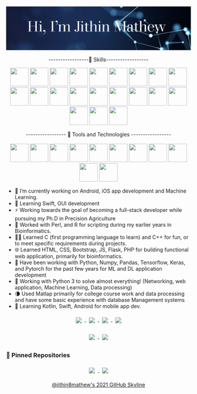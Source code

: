 <!-- ### Hi there, I'm Jithin 👋 -->
[![Jithin GitHub banner](./assets/CoverPictureJJM.png)](https://github.com/jithin8mathew)

 <p align="center">
-----------------💼 Skills------------------
 </p>

<!-- #### Currently working with or worked with at some point and time with these technologies. -->
<p align="center">

<img src="https://cdn.jsdelivr.net/gh/devicons/devicon/icons/android/android-original-wordmark.svg" width="50"  height="50" />

<img src="https://cdn.jsdelivr.net/gh/devicons/devicon/icons/swift/swift-original.svg" width="50"  height="50"/>

<img src="https://cdn.jsdelivr.net/gh/devicons/devicon/icons/tensorflow/tensorflow-original-wordmark.svg" width="50"  height="50"/>


<img src="https://cdn.jsdelivr.net/gh/devicons/devicon/icons/bootstrap/bootstrap-plain-wordmark.svg" width="50"  height="50"/>
<img src="https://cdn.jsdelivr.net/gh/devicons/devicon/icons/c/c-original.svg" width="50"  height="50"/>
<img src="https://cdn.jsdelivr.net/gh/devicons/devicon/icons/cplusplus/cplusplus-original.svg" width="50"  height="50"/>
<img src="https://cdn.jsdelivr.net/gh/devicons/devicon/icons/css3/css3-original.svg" width="50"  height="50"/>
<img src="https://cdn.jsdelivr.net/gh/devicons/devicon/icons/flask/flask-original-wordmark.svg" width="50"  height="50"/>
<img src="https://cdn.jsdelivr.net/gh/devicons/devicon/icons/github/github-original.svg" width="50"  height="50"/>
<img src="https://cdn.jsdelivr.net/gh/devicons/devicon/icons/html5/html5-original.svg" width="50"  height="50"/>
<img src="https://cdn.jsdelivr.net/gh/devicons/devicon/icons/java/java-original-wordmark.svg" width="50"  height="50"/>
<img src="https://cdn.jsdelivr.net/gh/devicons/devicon/icons/javascript/javascript-original.svg" width="50"  height="50"/>
<img src="https://cdn.jsdelivr.net/gh/devicons/devicon/icons/kotlin/kotlin-original.svg" width="50"  height="50"/>
<img src="https://cdn.jsdelivr.net/gh/devicons/devicon/icons/matlab/matlab-original.svg" width="50"  height="50"/>
<img src="https://cdn.jsdelivr.net/gh/devicons/devicon/icons/mongodb/mongodb-original-wordmark.svg" width="50"  height="50"/>
<img src="https://cdn.jsdelivr.net/gh/devicons/devicon/icons/numpy/numpy-original-wordmark.svg" width="50"  height="50"/>
<img src="https://cdn.jsdelivr.net/gh/devicons/devicon/icons/pandas/pandas-original-wordmark.svg" width="50"  height="50"/>
<img src="https://cdn.jsdelivr.net/gh/devicons/devicon/icons/perl/perl-original.svg" width="50"  height="50"/>
<img src="https://cdn.jsdelivr.net/gh/devicons/devicon/icons/php/php-plain.svg" width="50"  height="50"/>
<img src="https://cdn.jsdelivr.net/gh/devicons/devicon/icons/python/python-original-wordmark.svg" width="50"  height="50"/>
<img src="https://cdn.jsdelivr.net/gh/devicons/devicon/icons/r/r-original.svg" width="50"  height="50"/>

</p>

 <p align="center">
----------------- 🔭 Tools and Technologies ----------------- 
 <br>
 <br>
 
 <img src="https://cdn.jsdelivr.net/gh/devicons/devicon/icons/atom/atom-original-wordmark.svg" width="50"  height="50"/>
 <img src="https://cdn.jsdelivr.net/gh/devicons/devicon/icons/debian/debian-original.svg" width="50"  height="50"/>
 <img src="https://cdn.jsdelivr.net/gh/devicons/devicon/icons/gimp/gimp-original-wordmark.svg" width="50"  height="50"/>
 <img src="https://cdn.jsdelivr.net/gh/devicons/devicon/icons/git/git-plain-wordmark.svg" width="50"  height="50"/>
 <img src="https://cdn.jsdelivr.net/gh/devicons/devicon/icons/inkscape/inkscape-plain-wordmark.svg" width="50"  height="50"/>
 <img src="https://cdn.jsdelivr.net/gh/devicons/devicon/icons/linux/linux-original.svg" width="50"  height="50"/>
 <img src="https://cdn.jsdelivr.net/gh/devicons/devicon/icons/raspberrypi/raspberrypi-original.svg" width="50"  height="50"/>
 <img src="https://cdn.jsdelivr.net/gh/devicons/devicon/icons/ubuntu/ubuntu-plain-wordmark.svg" width="50"  height="50"/>
 <img src="https://cdn.jsdelivr.net/gh/devicons/devicon/icons/arduino/arduino-original-wordmark.svg" width="50"  height="50"/>
 <img src="https://cdn.jsdelivr.net/gh/devicons/devicon/icons/rstudio/rstudio-original.svg" width="50"  height="50"/>
 <img src="https://cdn.jsdelivr.net/gh/devicons/devicon/icons/jupyter/jupyter-original-wordmark.svg" width="50"  height="50"/>
 </p>



- 🔭 I’m currently working on Android, iOS app development and Machine Learning.
- 🌱 Learning Swift, GUI development 
- ⚡ Working towards the goal of becoming a full-stack developer while pursuing my Ph.D in Precision Agriculture
- 🧬 Worked with Perl, and R for scripting during my earlier years in Bioinformatics. 
- 👨‍💻 Learned C (first programming language to learn) and C++ for fun, or to meet specific requirements during projects. 
- 🌐 Learned HTML, CSS, Bootstrap, JS, Flask, PHP for building functional web application, primarily for bioinformatics.
- 🚀 Have been working with Python, Numpy, Pandas, Tensorflow, Keras, and Pytorch for the past few years for ML and DL application development
- 🐍 Working with Python 3 to solve almost everything! (Networking, web application, Machine Learning, Data processing)
- 🌘 Used Matlap primarily for college course work and data processing and have some basic experience with database Management systems
- 📡 Learning Kotlin, Swift, Android for mobile app dev.    


<p align="center">
  <a href="https://github.com/jithin8mathew/tailwindcss-v2-dark-mode-template">
   <img align="center" style="margin:0.5rem" src="https://badges.pufler.dev/visits/jithin8mathew/jithin8mathew"/>
  </a>
 
   <a href="https://github.com/jithin8mathew/tailwindcss-v2-dark-mode-template">
   <img align="center" style="margin:0.5rem" src="https://badges.pufler.dev/years/jithin8mathew"/>
  </a>
 
   <a href="https://github.com/jithin8mathew/tailwindcss-v2-dark-mode-template">
   <img align="center" style="margin:0.5rem" src="https://badges.pufler.dev/repos/jithin8mathew"/>
  </a>
 
 <a href="https://github.com/jithin8mathew/tailwindcss-v2-dark-mode-template">
   <img align="center" style="margin:0.5rem" src="https://raw.githubusercontent.com/jithin8mathew/Tello_object_detection_demo_application/views.svg"/>
  </a>
 
 </p>                                                                                                             
 
<!-- [![Years Badge](https://badges.pufler.dev/years/jithin8mathew)](https://badges.pufler.dev)
[![Repos Badge](https://badges.pufler.dev/repos/jithin8mathew)](https://badges.pufler.dev) -->
  
  
<p align="center">
  <a href="https://github.com/jithin8mathew/tailwindcss-v2-dark-mode-template">
<!-- ![Jithin's GitHub stats](https://github-readme-stats.vercel.app/api?username=jithin8mathew&show_icons=true&theme=merko)
    [![Top Langs](https://github-readme-stats.vercel.app/api/top-langs/?username=jithin8mathew&layout=compact&theme=merko)](https://github.com/jithin8mathew/github-readme-stats) -->
    <img align="center" style="margin:0.5rem" src="https://github-readme-stats.vercel.app/api?username=jithin8mathew&show_icons=true&theme=merko" />
  </a>
  <a href="https://github.com/jithin8mathew/tailwindcss-v2-dark-mode-template">
    <img align="center" style="margin:0.5rem" src="https://github-readme-stats.vercel.app/api/top-langs/?username=jithin8mathew&layout=compact&theme=merko&langs_count=10" />
  </a>
</p>
    
<!--  [![jithin pinned repos](https://github-readme-stats.vercel.app/api/pin/?username=jithin8mathew&repo=Protein-feature-extraction&theme=merko)](https://github-readme-stats.vercel.app/api/pin/?username=jithin8mathew&repo=Protein-feature-extraction) -->
### 📌 Pinned Repositories
<p align="center">
  <a href="https://github.com/jithin8mathew/tailwindcss-v2-dark-mode-template">
    <img align="center" style="margin:0.5rem" src="https://github-readme-stats.vercel.app/api/pin/?username=jithin8mathew&repo=Protein-feature-extraction&theme=merko" />
 </a>
  
   <a href="https://github.com/jithin8mathew/tailwindcss-v2-dark-mode-template">
    <img align="center" style="margin:0.5rem" src="https://github-readme-stats.vercel.app/api/pin/?username=jithin8mathew&repo=Tello_object_detection_demo_application&theme=merko" />
   </a>
  
  </p>
  
  <p align="center">
  <a href="https://skyline.github.com/jithin8mathew/2021">
   @jithin8mathew's  2021 GitHub Skyline
  </a>
 </p>
<!--
**jithin8mathew/jithin8mathew** is a ✨ _special_ ✨ repository because its `README.md` (this file) appears on your GitHub profile.

Here are some ideas to get you started:

- 🔭 I’m currently working on Android, iOS app development and Machine Learning.
- 🌱 I’m currently learning Swift, GUI development 
- 👯 I’m looking to collaborate on ...
- 🤔 I’m looking for help with ...
- 💬 Ask me about ...
- 📫 How to reach me: ...
- 😄 Pronouns: ...
- ⚡ Fun fact: ...
-->
https://devicon.dev
